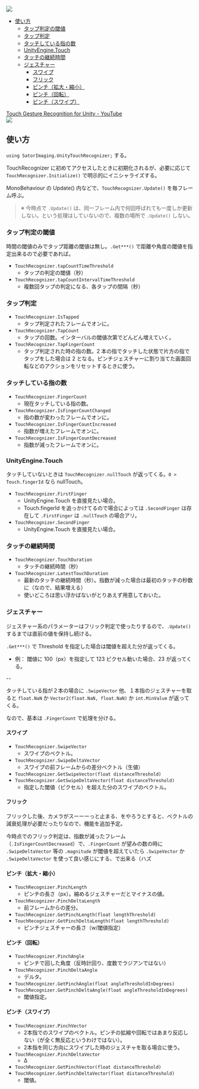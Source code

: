 <p><a href="https://t.co/MplSzYxEX2?amp=1"><img src="https://dl.dropbox.com/s/bwnlx3zkvmu80zc/UnityTouchGestureRecognizer_Logo__1200x630.jpg" /></a></p>






- [使い方](#使い方)
    - [タップ判定の閾値](#タップ判定の閾値)
    - [タップ判定](#タップ判定)
    - [タッチしている指の数](#タッチしている指の数)
    - [UnityEngine.Touch](#unityenginetouch)
    - [タッチの継続時間](#タッチの継続時間)
    - [ジェスチャー](#ジェスチャー)
        - [スワイプ](#スワイプ)
        - [フリック](#フリック)
        - [ピンチ（拡大・縮小）](#ピンチ拡大縮小)
        - [ピンチ（回転）](#ピンチ回転)
        - [ピンチ（スワイプ）](#ピンチスワイプ)






[Touch Gesture Recognition for Unity - YouTube](https://www.youtube.com/watch?v=I5CWLGUljsk)<br />
<a href="https://www.youtube.com/watch?v=I5CWLGUljsk"><img src="https://i.ytimg.com/vi/I5CWLGUljsk/mqdefault.jpg" /></a><br />




## 使い方

`using SatorImaging.UnityTouchRecognizer;` する。

TouchRecognizer に初めてアクセスしたときに初期化されるが、必要に応じて `TouchRecognizer.Initialize()` で明示的にイニシャライズする。

MonoBehaviour の Update() 内などで、`TouchRecognizer.Update()` を毎フレーム呼ぶ。


> ※ 今時点で `.Update()` は、同一フレーム内で何回呼ばれても一度しか更新しない。という処理はしていないので、複数の場所で `.Update()` しない。






### タップ判定の閾値

時間の閾値のみでタップ距離の閾値は無し。`.Get***()` で距離や角度の閾値を指定出来るので必要であれば。

- `TouchRecognizer.tapCountTimeThreshold`
    - タップの判定の閾値（秒）
- `TouchRecognizer.tapCountIntervalTimeThreshold`
    - 複数回タップの判定になる、各タップの間隔（秒）



### タップ判定

- `TouchRecognizer.IsTapped`
    - タップ判定されたフレームでオンに。
- `TouchRecognizer.TapCount`
    - タップの回数。インターバルの閾値次第でどんどん増えていく。
- `TouchRecognizer.TapFingerCount`
    - タップ判定された時の指の数。2 本の指でタッチした状態で片方の指でタップをした場合は 2 となる。ピンチジェスチャーに割り当てた画面回転などのアクションをリセットするときに使う。



### タッチしている指の数

- `TouchRecognizer.FingerCount`
    - 現在タッチしている指の数。
- `TouchRecognizer.IsFingerCountChanged`
    - 指の数が変わったフレームでオンに。
- `TouchRecognizer.IsFingerCountIncreased`
    - 指数が増えたフレームでオンに。
- `TouchRecognizer.IsFingerCountDecreased`
    - 指数が減ったフレームでオンに。



### UnityEngine.Touch

タッチしていないときは `TouchRecognizer.nullTouch` が返ってくる。`0 > Touch.fingerId` なら nullTouch。

- `TouchRecognizer.FirstFinger`
    - UnityEngine.Touch を直接見たい場合。
    - Touch.fingerId を追っかけてるので場合によっては `.SecondFinger` は存在して `.FirstFinger` は `.nullTouch` の場合アリ。
- `TouchRecognizer.SecondFinger`
    - UnityEngine.Touch を直接見たい場合。



### タッチの継続時間

- `TouchRecognizer.TouchDuration`
    - タッチの継続時間（秒）
- `TouchRecognizer.LatestTouchDuration`
    - 最新のタッチの継続時間（秒）。指数が減った場合は最初のタッチの秒数に（なので、結果増える）
    - 使いどころは思い浮かばないがとりあえず用意しておいた。




### ジェスチャー

ジェスチャー系のパラメーターはフリック判定で使ったりするので、`.Update()` するまでは直前の値を保持し続ける。

`.Get***()` で Threshold を指定した場合は閾値を超えた分が返ってくる。
- 例： 閾値に 100（px）を指定して 123 ピクセル動いた場合、23 が返ってくる。

--

タッチしている指が２本の場合に `.SwipeVector` 他、１本指のジェスチャーを取ると `float.NaN` か `Vector2(float.NaN, float.NaN)` か `int.MinValue` が返ってくる。

なので、基本は `.FingerCount` で処理を分ける。




#### スワイプ


- `TouchRecognizer.SwipeVector`
    - スワイプのベクトル。
- `TouchRecognizer.SwipeDeltaVector`
    - スワイプの前フレームからの差分ベクトル（生値）
- `TouchRecognizer.GetSwipeVector(float distanceThreshold)`
- `TouchRecognizer.GetSwipeDeltaVector(float distanceThreshold)`
    - 指定した閾値（ピクセル）を超えた分のスワイプのベクトル。



#### フリック

フリックした後、カメラがスーーーっと止まる、をやろうとすると、ベクトルの減衰処理が必要だったりなので、機能を追加予定。


今時点でのフリック判定は、指数が減ったフレーム（`.IsFingerCountDecreased`）で、`.FingerCount` が望みの数の時に `.SwipeDeltaVector` 等の `.magnitude` が閾値を超えていたら `.SwipeVector` か `.SwipeDeltaVector` を使って良い感じにする、で出来る（ハズ




#### ピンチ（拡大・縮小）

- `TouchRecognizer.PinchLength`
    - ピンチの長さ（px）。縮めるジェスチャーだとマイナスの値。
- `TouchRecognizer.PinchDeltaLength`
    - 前フレームからの差分。
- `TouchRecognizer.GetPinchLength(float lengthThreshold)`
- `TouchRecognizer.GetPinchDeltaLength(float lengthThreshold)`
    - ピンチジェスチャーの長さ（w/閾値指定）


#### ピンチ（回転）

- `TouchRecognizer.PinchAngle`
    - ピンチで回した角度（反時計回り、度数でラジアンではない）
- `TouchRecognizer.PinchDeltaAngle`
    - デルタ。
- `TouchRecognizer.GetPinchAngle(float angleThresholdInDegrees)`
- `TouchRecognizer.GetPinchDeltaAngle(float angleThresholdInDegrees)`
    - 閾値指定。



#### ピンチ（スワイプ）

- `TouchRecognizer.PinchVector`
    - 2本指でのスワイプのベクトル。ピンチの拡縮や回転ではあまり反応しない（が全く無反応というわけではない）。
    - 2本指を同じ方向にスワイプした時のジェスチャを取る場合に使う。
- `TouchRecognizer.PinchDeltaVector`
    - Δ
- `TouchRecognizer.GetPinchVector(float distanceThreshold)`
- `TouchRecognizer.GetPinchDeltaVector(float distanceThreshold)`
    - 閾値。
